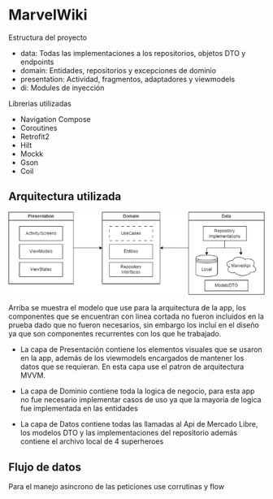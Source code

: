 # MarvelWiki


Estructura del proyecto

- data: Todas las implementaciones a los repositorios, objetos DTO y endpoints
- domain: Entidades, repositorios y excepciones de dominio
- presentation: Actividad, fragmentos, adaptadores y viewmodels
- di: Modules de inyección

Librerias utilizadas

- Navigation Compose
- Coroutines
- Retrofit2
- Hilt
- Mockk
- Gson
- Coil

## Arquitectura utilizada

<img src="https://github.com/jufarangoma/CropBitmapFromShape/blob/master/MarvelWiki.png"/>

Arriba se muestra el modelo que use para la arquitectura de la app, los componentes que se
encuentran con linea cortada no fueron incluidos en la prueba dado que no fueron necesarios, sin
embargo los incluí en el diseño ya que son componentes recurrentes con los que he trabajado.

- La capa de Presentación contiene los elementos visuales que se usaron en la app, además de los
  viewmodels
  encargados de mantener los datos que se requieran. En esta capa use el patron de arquitectura
  MVVM.

- La capa de Dominio contiene toda la logica de negocio, para esta app no fue necesario implementar
  casos de uso ya que la mayoria de logica fue implementada en las entidades

- La capa de Datos contiene todas las llamadas al Api de Mercado Libre, los modelos DTO y
  las implementaciones del repositorio además contiene el archivo local de 4 superheroes

## Flujo de datos

Para el manejo asincrono de las peticiones use corrutinas y flow